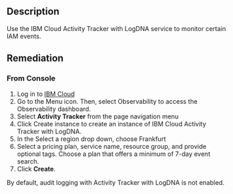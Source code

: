 ## Description

Use the IBM Cloud Activity Tracker with LogDNA service to monitor certain IAM events.

## Remediation

### From Console

1. Log in to [IBM Cloud](https://cloud.ibm.com)
2. Go to the Menu icon. Then, select Observability to access the Observability dashboard.
3. Select **Activity Tracker** from the page navigation menu
4. Click Create instance to create an instance of IBM Cloud Activity Tracker with LogDNA.
5. In the Select a region drop down, choose Frankfurt
6. Select a pricing plan, service name, resource group, and provide optional tags. Choose a plan that offers a minimum of 7-day event search.
7. Click **Create**.

By default, audit logging with Activity Tracker with LogDNA is not enabled.